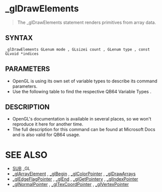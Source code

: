 # _glDrawElements
> The _glDrawElements statement renders primitives from array data.

## SYNTAX
`_glDrawElements GLenum mode , GLsizei count , GLenum type , const GLvoid *indices`

## PARAMETERS
* OpenGL is using its own set of variable types to describe its command parameters.
* Use the following table to find the respective QB64 Variable Types .


## DESCRIPTION
* OpenGL's documentation is available in several places, so we won't reproduce it here for another time.
* The full description for this command can be found at Microsoft Docs and is also valid for QB64 usage.


# SEE ALSO
* [SUB](SUB.md) _GL
* [_glArrayElement](_glArrayElement.md) , [_glBegin](_glBegin.md) , [_glColorPointer](_glColorPointer.md) , [_glDrawArrays](_glDrawArrays.md)
* [_glEdgeFlagPointer](_glEdgeFlagPointer.md) , [_glEnd](_glEnd.md) , [_glGetPointerv](_glGetPointerv.md) , [_glIndexPointer](_glIndexPointer.md)
* [_glNormalPointer](_glNormalPointer.md) , [_glTexCoordPointer](_glTexCoordPointer.md) , [_glVertexPointer](_glVertexPointer.md)

